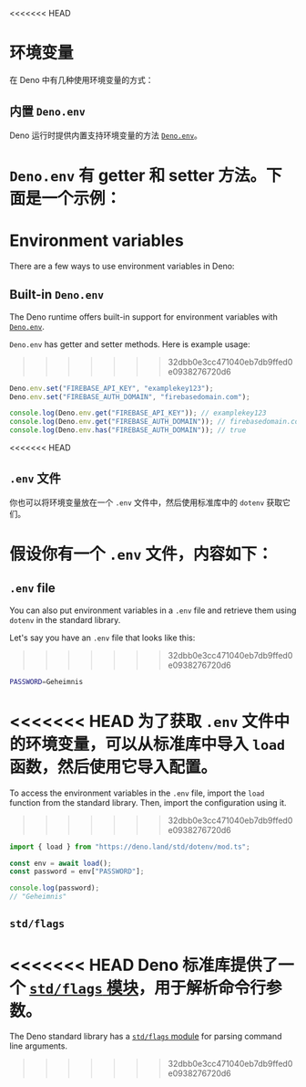 <<<<<<< HEAD
# 环境变量

在 Deno 中有几种使用环境变量的方式：

## 内置 `Deno.env`

Deno 运行时提供内置支持环境变量的方法
[`Deno.env`](https://deno.land/api@v1.25.3?s=Deno.env)。

`Deno.env` 有 getter 和 setter 方法。下面是一个示例：
=======
# Environment variables

There are a few ways to use environment variables in Deno:

## Built-in `Deno.env`

The Deno runtime offers built-in support for environment variables with
[`Deno.env`](https://deno.land/api@v1.25.3?s=Deno.env).

`Deno.env` has getter and setter methods. Here is example usage:
>>>>>>> 32dbb0e3cc471040eb7db9ffed0e0938276720d6

```ts
Deno.env.set("FIREBASE_API_KEY", "examplekey123");
Deno.env.set("FIREBASE_AUTH_DOMAIN", "firebasedomain.com");

console.log(Deno.env.get("FIREBASE_API_KEY")); // examplekey123
console.log(Deno.env.get("FIREBASE_AUTH_DOMAIN")); // firebasedomain.com
console.log(Deno.env.has("FIREBASE_AUTH_DOMAIN")); // true
```

<<<<<<< HEAD
## `.env` 文件

你也可以将环境变量放在一个 `.env` 文件中，然后使用标准库中的 `dotenv` 获取它们。

假设你有一个 `.env` 文件，内容如下：
=======
## `.env` file

You can also put environment variables in a `.env` file and retrieve them using
`dotenv` in the standard library.

Let's say you have an `.env` file that looks like this:
>>>>>>> 32dbb0e3cc471040eb7db9ffed0e0938276720d6

```sh
PASSWORD=Geheimnis
```

<<<<<<< HEAD
为了获取 `.env` 文件中的环境变量，可以从标准库中导入 `load`
函数，然后使用它导入配置。
=======
To access the environment variables in the `.env` file, import the `load`
function from the standard library. Then, import the configuration using it.
>>>>>>> 32dbb0e3cc471040eb7db9ffed0e0938276720d6

```ts
import { load } from "https://deno.land/std/dotenv/mod.ts";

const env = await load();
const password = env["PASSWORD"];

console.log(password);
// "Geheimnis"
```

## `std/flags`

<<<<<<< HEAD
Deno 标准库提供了一个
[`std/flags` 模块](https://deno.land/std@$STD_VERSION/flags/README.md?source=)，用于解析命令行参数。
=======
The Deno standard library has a
[`std/flags` module](https://deno.land/std@$STD_VERSION/flags/README.md?source=)
for parsing command line arguments.
>>>>>>> 32dbb0e3cc471040eb7db9ffed0e0938276720d6
